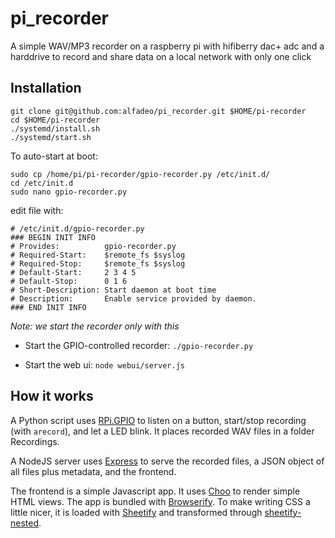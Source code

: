 # pi_recorder

A simple WAV/MP3 recorder on a raspberry pi with hifiberry dac+ adc and a harddrive to record and share data on a local network with only one click

## Installation

```
git clone git@github.com:alfadeo/pi_recorder.git $HOME/pi-recorder
cd $HOME/pi-recorder
./systemd/install.sh
./systemd/start.sh
```

To auto-start at boot:

```
sudo cp /home/pi/pi-recorder/gpio-recorder.py /etc/init.d/
cd /etc/init.d
sudo nano gpio-recorder.py
```
edit file with:
```
# /etc/init.d/gpio-recorder.py
### BEGIN INIT INFO
# Provides:          gpio-recorder.py
# Required-Start:    $remote_fs $syslog
# Required-Stop:     $remote_fs $syslog
# Default-Start:     2 3 4 5
# Default-Stop:      0 1 6
# Short-Description: Start daemon at boot time
# Description:       Enable service provided by daemon.
### END INIT INFO
```
*Note: we start the recorder only with this*



* Start the GPIO-controlled recorder: 
  `./gpio-recorder.py`

* Start the web ui: 
  `node webui/server.js`

## How it works

A Python script uses [RPi.GPIO](https://pypi.org/project/RPi.GPIO/) to listen on a button, start/stop recording (with `arecord`), and let a LED blink. It places recorded WAV files in a folder Recordings.

A NodeJS server uses [Express](https://expressjs.com/en/starter/hello-world.html) to serve the recorded files, a JSON object of all files plus metadata, and the frontend. 

The frontend is a simple Javascript app. It uses [Choo](https://github.com/choojs/choo) to render simple HTML views. The app is bundled with [Browserify](https://github.com/browserify/browserify). To make writing CSS a little nicer, it is loaded with [Sheetify](https://github.com/stackcss/sheetify) and transformed through [sheetify-nested](https://github.com/stackcss/sheetify-nested).
